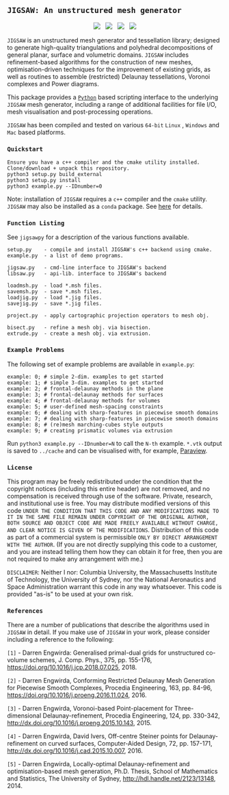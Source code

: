 ## `JIGSAW: An unstructured mesh generator`

<p align="center">
  <img src = "../master/external/jigsaw/img/bunny-TRIA3-1.png"> &nbsp
  <img src = "../master/external/jigsaw/img/bunny-TRIA3-2.png"> &nbsp
  <img src = "../master/external/jigsaw/img/bunny-TRIA3-3.png"> &nbsp
  <img src = "../master/external/jigsaw/img/bunny-TRIA4-3.png">
</p>

`JIGSAW` is an unstructured mesh generator and tessellation library; designed to generate high-quality triangulations and polyhedral decompositions of general planar, surface and volumetric domains. `JIGSAW` includes refinement-based algorithms for the construction of new meshes, optimisation-driven techniques for the improvement of existing grids, as well as routines to assemble (restricted) Delaunay tessellations, Voronoi complexes and Power diagrams.

This package provides a <a href="http://www.python.org">`Python`</a> based scripting interface to the underlying `JIGSAW` mesh generator, including a range of additional facilities for file I/O, mesh visualisation and post-processing operations.

`JIGSAW` has been compiled and tested on various `64-bit` `Linux` , `Windows` and `Mac` based platforms. 

### `Quickstart`

    Ensure you have a c++ compiler and the cmake utility installed.
    Clone/download + unpack this repository.
    python3 setup.py build_external
    python3 setup.py install
    python3 example.py --IDnumber=0
    
Note: installation of `JIGSAW` requires a `c++` compiler and the `cmake` utility. `JIGSAW` may also be installed as a `conda` package. See <a href="https://github.com/dengwirda/jigsaw">here</a> for details.
    
### `Function Listing`

See `jigsawpy` for a description of the various functions available.

    setup.py    - compile and install JIGSAW's c++ backend using cmake.
    example.py  - a list of demo programs. 
    
    jigsaw.py   - cmd-line interface to JIGSAW's backend
    libsaw.py   - api-lib. interface to JIGSAW's backend
    
    loadmsh.py  - load *.msh files.
    savemsh.py  - save *.msh files.
    loadjig.py  - load *.jig files.
    savejig.py  - save *.jig files.

    project.py  - apply cartographic projection operators to mesh obj.

    bisect.py   - refine a mesh obj. via bisection.
    extrude.py  - create a mesh obj. via extrusion.

### `Example Problems`

The following set of example problems are available in `example.py`:

    example: 0; # simple 2-dim. examples to get started
    example: 1; # simple 3-dim. examples to get started
    example: 2; # frontal-delaunay methods in the plane
    example: 3; # frontal-delaunay methods for surfaces
    example: 4; # frontal-delaunay methods for volumes
    example: 5; # user-defined mesh-spacing constraints
    example: 6; # dealing with sharp-features in piecewise smooth domains
    example: 7; # dealing with sharp-features in piecewise smooth domains
    example: 8; # (re)mesh marching-cubes style outputs
    example: 9; # creating prismatic volumes via extrusion

Run `python3 example.py --IDnumber=N` to call the `N-th` example. `*.vtk` output is saved to `../cache` and can be visualised with, for example, <a href=https://www.paraview.org/>Paraview</a>.

### `License`

This program may be freely redistributed under the condition that the copyright notices (including this entire header) are not removed, and no compensation is received through use of the software.  Private, research, and institutional use is free.  You may distribute modified versions of this code `UNDER THE CONDITION THAT THIS CODE AND ANY MODIFICATIONS MADE TO IT IN THE SAME FILE REMAIN UNDER COPYRIGHT OF THE ORIGINAL AUTHOR, BOTH SOURCE AND OBJECT CODE ARE MADE FREELY AVAILABLE WITHOUT CHARGE, AND CLEAR NOTICE IS GIVEN OF THE MODIFICATIONS`. Distribution of this code as part of a commercial system is permissible `ONLY BY DIRECT ARRANGEMENT WITH THE AUTHOR`. (If you are not directly supplying this code to a customer, and you are instead telling them how they can obtain it for free, then you are not required to make any arrangement with me.) 

`DISCLAIMER`:  Neither I nor: Columbia University, the Massachusetts Institute of Technology, the University of Sydney, nor the National Aeronautics and Space Administration warrant this code in any way whatsoever.  This code is provided "as-is" to be used at your own risk.

### `References`

There are a number of publications that describe the algorithms used in `JIGSAW` in detail. If you make use of `JIGSAW` in your work, please consider including a reference to the following:

`[1]` - Darren Engwirda: Generalised primal-dual grids for unstructured co-volume schemes, J. Comp. Phys., 375, pp. 155-176, https://doi.org/10.1016/j.jcp.2018.07.025, 2018.

`[2]` - Darren Engwirda, Conforming Restricted Delaunay Mesh Generation for Piecewise Smooth Complexes, Procedia Engineering, 163, pp. 84-96, https://doi.org/10.1016/j.proeng.2016.11.024, 2016.

`[3]` - Darren Engwirda, Voronoi-based Point-placement for Three-dimensional Delaunay-refinement, Procedia Engineering, 124, pp. 330-342, http://dx.doi.org/10.1016/j.proeng.2015.10.143, 2015.

`[4]` - Darren Engwirda, David Ivers, Off-centre Steiner points for Delaunay-refinement on curved surfaces, Computer-Aided Design, 72, pp. 157-171, http://dx.doi.org/10.1016/j.cad.2015.10.007, 2016.

`[5]` - Darren Engwirda, Locally-optimal Delaunay-refinement and optimisation-based mesh generation, Ph.D. Thesis, School of Mathematics and Statistics, The University of Sydney, http://hdl.handle.net/2123/13148, 2014.


